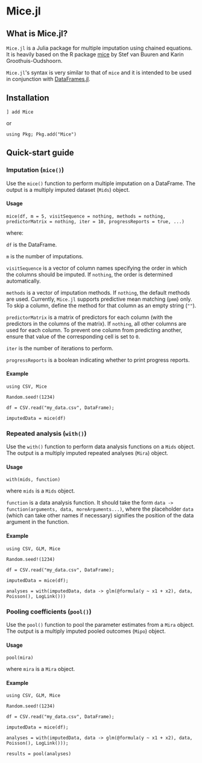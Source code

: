 # Mice.jl

## What is Mice.jl?

`Mice.jl` is a Julia package for multiple imputation using chained equations. It is heavily based on the R package [mice](https://cran.r-project.org/web/packages/mice/index.html) by Stef van Buuren and Karin Groothuis-Oudshoorn.

`Mice.jl`'s syntax is very similar to that of `mice` and it is intended to be used in conjunction with [DataFrames.jl](https://github.com/JuliaData/DataFrames.jl).

## Installation

```
] add Mice
```

or

```
using Pkg; Pkg.add("Mice")
```

## Quick-start guide

### Imputation (`mice()`)
Use the `mice()` function to perform multiple imputation on a DataFrame. The output is a multiply imputed dataset (`Mids`) object.

#### Usage
```
mice(df, m = 5, visitSequence = nothing, methods = nothing, predictorMatrix = nothing, iter = 10, progressReports = true, ...)
```
where:

`df` is the DataFrame.

`m` is the number of imputations.

`visitSequence` is a vector of column names specifying the order in which the columns should be imputed. If `nothing`, the order is determined automatically.

`methods` is a vector of imputation methods. If `nothing`, the default methods are used. Currently, `Mice.jl` supports predictive mean matching (`pmm`) only. To skip a column, define the method for that column as an empty string (`""`).

`predictorMatrix` is a matrix of predictors for each column (with the predictors in the columns of the matrix). If `nothing`, all other columns are used for each column. To prevent one column from predicting another, ensure that value of the corresponding cell is set to `0`.

`iter` is the number of iterations to perform.

`progressReports` is a boolean indicating whether to print progress reports.

#### Example
```
using CSV, Mice

Random.seed!(1234)

df = CSV.read("my_data.csv", DataFrame);

imputedData = mice(df)
```

### Repeated analysis (`with()`)
Use the `with()` function to perform data analysis functions on a `Mids` object. The output is a multiply imputed repeated analyses (`Mira`) object.

#### Usage
```
with(mids, function)
```
where `mids` is a `Mids` object.

`function` is a data analysis function. It should take the form `data -> function(arguments, data, moreArguments...)`, where the placeholder `data` (which can take other names if necessary) signifies the position of the data argument in the function.

#### Example
```
using CSV, GLM, Mice

Random.seed!(1234)

df = CSV.read("my_data.csv", DataFrame);

imputedData = mice(df);

analyses = with(imputedData, data -> glm(@formula(y ~ x1 + x2), data, Poisson(), LogLink()))
```

### Pooling coefficients (`pool()`)
Use the `pool()` function to pool the parameter estimates from a `Mira` object. The output is a multiply imputed pooled outcomes (`Mipo`) object.

#### Usage
```
pool(mira)
```
where `mira` is a `Mira` object.

#### Example
```
using CSV, GLM, Mice

Random.seed!(1234)

df = CSV.read("my_data.csv", DataFrame);

imputedData = mice(df);

analyses = with(imputedData, data -> glm(@formula(y ~ x1 + x2), data, Poisson(), LogLink()));

results = pool(analyses)
```